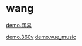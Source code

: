 ﻿# wang

[demo.网易](https://wangxiasen666.github.io/wang/wangyi/index.html)

[demo.360v](https://wangxiasen666.github.io/wang/360v/index.html)
[demo.vue_music](https://wangxiasen666.github.io/wang/vue_music/index.html)